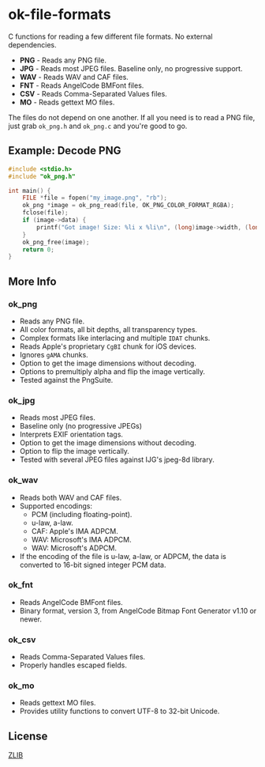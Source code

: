 # ok-file-formats

C functions for reading a few different file formats. No external dependencies.

* **PNG** - Reads any PNG file.
* **JPG** - Reads most JPEG files. Baseline only, no progressive support.
* **WAV** - Reads WAV and CAF files.
* **FNT** - Reads AngelCode BMFont files.
* **CSV** - Reads Comma-Separated Values files.
* **MO** - Reads gettext MO files.

The files do not depend on one another. If all you need is to read a PNG file, just
grab `ok_png.h` and `ok_png.c` and you're good to go.

## Example: Decode PNG

```C
#include <stdio.h>
#include "ok_png.h"

int main() {
    FILE *file = fopen("my_image.png", "rb");
    ok_png *image = ok_png_read(file, OK_PNG_COLOR_FORMAT_RGBA);
    fclose(file);
    if (image->data) {
        printf("Got image! Size: %li x %li\n", (long)image->width, (long)image->height);
    }
    ok_png_free(image);
    return 0;
}
```

## More Info
### ok_png
* Reads any PNG file.
* All color formats, all bit depths, all transparency types.
* Complex formats like interlacing and multiple `IDAT` chunks.
* Reads Apple's proprietary `CgBI` chunk for iOS devices.
* Ignores `gAMA` chunks.
* Option to get the image dimensions without decoding.
* Options to premultiply alpha and flip the image vertically.
* Tested against the PngSuite.

### ok_jpg
* Reads most JPEG files.
* Baseline only (no progressive JPEGs)
* Interprets EXIF orientation tags.
* Option to get the image dimensions without decoding.
* Option to flip the image vertically.
* Tested with several JPEG files against IJG's jpeg-8d library.

### ok_wav
* Reads both WAV and CAF files.
* Supported encodings:
  * PCM (including floating-point).
  * u-law, a-law.
  * CAF: Apple's IMA ADPCM.
  * WAV: Microsoft's IMA ADPCM.
  * WAV: Microsoft's ADPCM.
* If the encoding of the file is u-law, a-law, or ADPCM, the data is converted to 16-bit signed integer PCM data.

### ok_fnt
* Reads AngelCode BMFont files.
* Binary format, version 3, from AngelCode Bitmap Font Generator v1.10 or newer.

### ok_csv
* Reads Comma-Separated Values files.
* Properly handles escaped fields.

### ok_mo
* Reads gettext MO files.
* Provides utility functions to convert UTF-8 to 32-bit Unicode.


## License
[ZLIB](http://en.wikipedia.org/wiki/Zlib_License)
